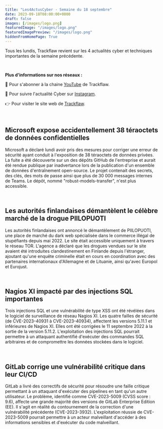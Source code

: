 ```yaml
---
title: "Les4ActusCyber - Semaine du 18 septembre"
date: 2023-09-18T08:00:00+0000
draft: false
images: [/images/logo.png]
featuredImage: "/images/logo.png"
featuredImagePreview: "/images/logo.png"
hiddenFromHomePage: True
---
```

    
Tous les lundis, Trackflaw revient sur les 4 actualités cyber et techniques importantes de la semaine précédente.

<br>

**Plus d'informations sur nos réseaux :**

🔴 Pour s'abonner à la chaine [YouTube](https://www.youtube.com/@trackflaw) de Trackflaw.

📸 Pour suivre l'actualité Cyber sur [Instagram](https://www.instagram.com/trackflaw/).

👉 Pour visiter le site web de [Trackflaw](https://trackflaw.com).

    
<br>

## Microsoft expose accidentellement 38 téraoctets de données confidentielles

Microsoft a déclaré lundi avoir pris des mesures pour corriger une erreur de sécurité ayant conduit à l'exposition de 38 téraoctets de données privées.
La fuite a été découverte sur un des dépôts GitHub de l'entreprise et aurait été rendue publique par inadvertance lors de la publication d'un ensemble de données d'entraînement open-source. Le projet contenait des secrets, des clés, des mots de passe ainsi que plus de 30 000 messages internes de Teams.
Le dépôt, nommé "robust-models-transfer", n'est plus accessible.


<br>

## Les autorités finlandaises démantèlent le célèbre marché de la drogue PIILOPUOTI

Les autorités finlandaises ont annoncé le démantèlement de PIILOPUOTI, une place de marché du dark web spécialisée dans le commerce illégal de stupéfiants depuis mai 2022. Le site était accessible uniquement à travers le réseau TOR.
L'agence a déclaré que les drogues vendues sur le site avaient été introduites clandestinement en Finlande depuis l'étranger, ajoutant qu'une enquête criminelle était en cours en coordination avec des partenaires internationaux d'Allemagne et de Lituanie, ainsi qu'avec Europol et Eurojust.


<br>

## Nagios XI impacté par des injections SQL importantes

Trois injections SQL et une vulnérabilité de type XSS ont été révélées dans le logiciel de surveillance de réseau Nagios XI.
Les quatre failles de sécurité (de CVE-2023-40931 à CVE-2023-40934), affectent les versions 5.11.1 et inférieures de Nagios XI. Elles ont été corrigées le 11 septembre 2022 à la sortie de la version 5.11.2.
L'exploitation des injections SQL pourrait permettre à un attaquant authentifié d'exécuter des commandes SQL arbitraires et de compromettre les données stockées dans le logiciel.


<br>

## GitLab corrige une vulnérabilité critique dans leur CI/CD

GitLab a livré des correctifs de sécurité pour résoudre une faille critique permettant à un attaquant d'exécuter des pipelines en tant qu'un autre utilisateur.
Le problème, identifié comme CVE-2023-5009 (CVSS score : 9.6), affecte une grande majorité des versions de GitLab Enterprise Edition (EE). Il s'agit en réalité du contournement de la correction d'une vulnérabilité précédente (CVE-2023-3932).
L'exploitation réussie de CVE-2023-5009 pourrait permettre à un acteur malveillant d'accéder à des informations sensibles et d'exécuter du code malveillant.


